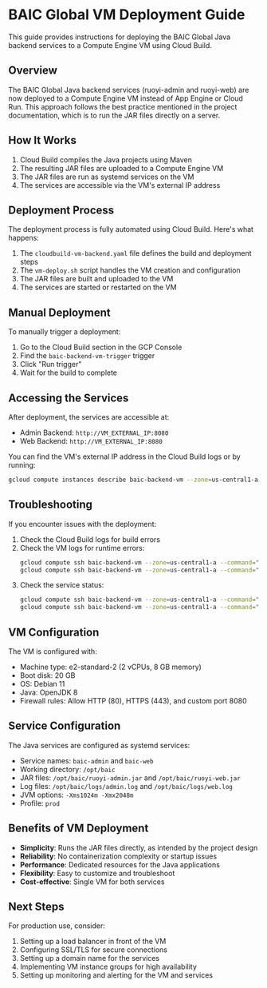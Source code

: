 # BAIC Global VM Deployment Guide

This guide provides instructions for deploying the BAIC Global Java backend services to a Compute Engine VM using Cloud Build.

## Overview

The BAIC Global Java backend services (ruoyi-admin and ruoyi-web) are now deployed to a Compute Engine VM instead of App Engine or Cloud Run. This approach follows the best practice mentioned in the project documentation, which is to run the JAR files directly on a server.

## How It Works

1. Cloud Build compiles the Java projects using Maven
2. The resulting JAR files are uploaded to a Compute Engine VM
3. The JAR files are run as systemd services on the VM
4. The services are accessible via the VM's external IP address

## Deployment Process

The deployment process is fully automated using Cloud Build. Here's what happens:

1. The `cloudbuild-vm-backend.yaml` file defines the build and deployment steps
2. The `vm-deploy.sh` script handles the VM creation and configuration
3. The JAR files are built and uploaded to the VM
4. The services are started or restarted on the VM

## Manual Deployment

To manually trigger a deployment:

1. Go to the Cloud Build section in the GCP Console
2. Find the `baic-backend-vm-trigger` trigger
3. Click "Run trigger"
4. Wait for the build to complete

## Accessing the Services

After deployment, the services are accessible at:

- Admin Backend: `http://VM_EXTERNAL_IP:8080`
- Web Backend: `http://VM_EXTERNAL_IP:8080`

You can find the VM's external IP address in the Cloud Build logs or by running:

```bash
gcloud compute instances describe baic-backend-vm --zone=us-central1-a --format='get(networkInterfaces[0].accessConfigs[0].natIP)'
```

## Troubleshooting

If you encounter issues with the deployment:

1. Check the Cloud Build logs for build errors
2. Check the VM logs for runtime errors:
   ```bash
   gcloud compute ssh baic-backend-vm --zone=us-central1-a --command="sudo cat /opt/baic/logs/admin.log"
   gcloud compute ssh baic-backend-vm --zone=us-central1-a --command="sudo cat /opt/baic/logs/web.log"
   ```
3. Check the service status:
   ```bash
   gcloud compute ssh baic-backend-vm --zone=us-central1-a --command="sudo systemctl status baic-admin"
   gcloud compute ssh baic-backend-vm --zone=us-central1-a --command="sudo systemctl status baic-web"
   ```

## VM Configuration

The VM is configured with:

- Machine type: e2-standard-2 (2 vCPUs, 8 GB memory)
- Boot disk: 20 GB
- OS: Debian 11
- Java: OpenJDK 8
- Firewall rules: Allow HTTP (80), HTTPS (443), and custom port 8080

## Service Configuration

The Java services are configured as systemd services:

- Service names: `baic-admin` and `baic-web`
- Working directory: `/opt/baic`
- JAR files: `/opt/baic/ruoyi-admin.jar` and `/opt/baic/ruoyi-web.jar`
- Log files: `/opt/baic/logs/admin.log` and `/opt/baic/logs/web.log`
- JVM options: `-Xms1024m -Xmx2048m`
- Profile: `prod`

## Benefits of VM Deployment

- **Simplicity**: Runs the JAR files directly, as intended by the project design
- **Reliability**: No containerization complexity or startup issues
- **Performance**: Dedicated resources for the Java applications
- **Flexibility**: Easy to customize and troubleshoot
- **Cost-effective**: Single VM for both services

## Next Steps

For production use, consider:

1. Setting up a load balancer in front of the VM
2. Configuring SSL/TLS for secure connections
3. Setting up a domain name for the services
4. Implementing VM instance groups for high availability
5. Setting up monitoring and alerting for the VM and services
